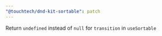```yaml
---
"@touchtech/dnd-kit-sortable": patch
---
```


Return `undefined` instead of `null` for `transition` in `useSortable`
